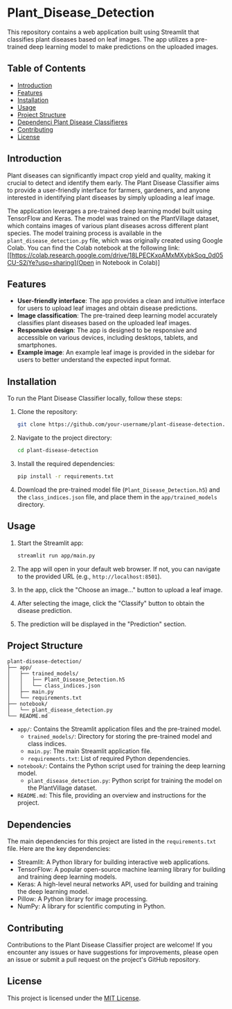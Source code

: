 # Plant_Disease_Detection

This repository contains a web application built using Streamlit that classifies plant diseases based on leaf images. The app utilizes a pre-trained deep learning model to make predictions on the uploaded images.

## Table of Contents

- [Introduction](#introduction)
- [Features](#features)
- [Installation](#installation)
- [Usage](#usage)
- [Project Structure](#project-structure)
- [Dependenci Plant Disease Classifieres](#dependencies)
- [Contributing](#contributing)
- [License](#license)

## Introduction

Plant diseases can significantly impact crop yield and quality, making it crucial to detect and identify them early. The Plant Disease Classifier aims to provide a user-friendly interface for farmers, gardeners, and anyone interested in identifying plant diseases by simply uploading a leaf image.

The application leverages a pre-trained deep learning model built using TensorFlow and Keras. The model was trained on the PlantVillage dataset, which contains images of various plant diseases across different plant species. The model training process is available in the `plant_disease_detection.py` file, which was originally created using Google Colab. You can find the Colab notebook at the following link:[[https://colab.research.google.com/drive/18LPECKxoAMxMXybkSoq_0d05CU-S2jYe?usp=sharing](Open in Notebook in Colab)]

## Features

- **User-friendly interface**: The app provides a clean and intuitive interface for users to upload leaf images and obtain disease predictions.
- **Image classification**: The pre-trained deep learning model accurately classifies plant diseases based on the uploaded leaf images.
- **Responsive design**: The app is designed to be responsive and accessible on various devices, including desktops, tablets, and smartphones.
- **Example image**: An example leaf image is provided in the sidebar for users to better understand the expected input format.

## Installation

To run the Plant Disease Classifier locally, follow these steps:

1. Clone the repository:

   ```bash
   git clone https://github.com/your-username/plant-disease-detection.git
   ```

2. Navigate to the project directory:

   ```bash
   cd plant-disease-detection
   ```

3. Install the required dependencies:

   ```bash
   pip install -r requirements.txt
   ```

4. Download the pre-trained model file (`Plant_Disease_Detection.h5`) and the `class_indices.json` file, and place them in the `app/trained_models` directory.

## Usage

1. Start the Streamlit app:

   ```bash
   streamlit run app/main.py
   ```

2. The app will open in your default web browser. If not, you can navigate to the provided URL (e.g., `http://localhost:8501`).

3. In the app, click the "Choose an image..." button to upload a leaf image.

4. After selecting the image, click the "Classify" button to obtain the disease prediction.

5. The prediction will be displayed in the "Prediction" section.

## Project Structure

```
plant-disease-detection/
├── app/
│   ├── trained_models/
│   │   ├── Plant_Disease_Detection.h5
│   │   └── class_indices.json
│   ├── main.py
│   └── requirements.txt
├── notebook/
│   └── plant_disease_detection.py
└── README.md
```

- `app/`: Contains the Streamlit application files and the pre-trained model.
  - `trained_models/`: Directory for storing the pre-trained model and class indices.
  - `main.py`: The main Streamlit application file.
  - `requirements.txt`: List of required Python dependencies.
- `notebook/`: Contains the Python script used for training the deep learning model.
  - `plant_disease_detection.py`: Python script for training the model on the PlantVillage dataset.
- `README.md`: This file, providing an overview and instructions for the project.

## Dependencies

The main dependencies for this project are listed in the `requirements.txt` file. Here are the key dependencies:

- Streamlit: A Python library for building interactive web applications.
- TensorFlow: A popular open-source machine learning library for building and training deep learning models.
- Keras: A high-level neural networks API, used for building and training the deep learning model.
- Pillow: A Python library for image processing.
- NumPy: A library for scientific computing in Python.

## Contributing

Contributions to the Plant Disease Classifier project are welcome! If you encounter any issues or have suggestions for improvements, please open an issue or submit a pull request on the project's GitHub repository.

## License

This project is licensed under the [MIT License](LICENSE).